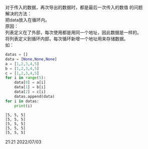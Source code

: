 
<BlogInfo id="1258" title="数据存储问题" author="夏哲哲" pv=0 read_times=0 pre_cost_time=16 category="数据存储" tag_list="['存储异常', '数据', '地址']" create_time="2022.07.03 21:32:01.446209" update_time="2022.07.28 16:40:21" />

对于传入的数据，再次导出的数据时，都是最后一次传入的数值 的问题  
解决的方法：  
把data放入在循环内。  
原因：  
列表定义在了外部，每次使用都是用同一个地址，因此数据是一样的。  
将列表定义到循环内部，每次循环新增一个地址用来存储数据。  
如：  
```python
datas = []
data = [None,None,None]
a = [1,2,3,4,5]
b = [1,2,3,4,5]
c = [1,2,3,4,5]
for i in range(5):
    data[0] = a[i] 
    data[1] = b[i]
    data[2] = c[i] 
    datas.append(data) 
for i in datas:
    print(i)

```
```shell script
[5, 5, 5]
[5, 5, 5]
[5, 5, 5]
[5, 5, 5]
[5, 5, 5]
```


21:21 2022/07/03


